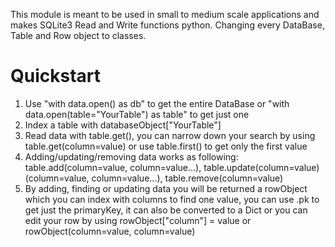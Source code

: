 This module is meant to be used in small to medium scale applications and makes SQLite3 Read and Write functions python.
Changing every DataBase, Table and Row object to classes.

# Quickstart
1. Use "with data.open() as db" to get the entire DataBase or "with data.open(table="YourTable") as table" to get just one
2. Index a table with databaseObject["YourTable"]
3. Read data with table.get(), you can narrow down your search by using table.get(column=value) or use table.first() to get only the first value
4. Adding/updating/removing data works as following: table.add(column=value, column=value...), table.update(column=value)(column=value, column=value...), table.remove(column=value)
5. By adding, finding or updating data you will be returned a rowObject which you can index with columns to find one value, you can use .pk to get just the primaryKey, it can also be converted to a Dict or you can edit your row by using rowObject["column"] = value or rowObject(column=value, column=value)
